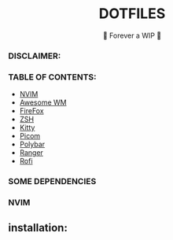 <h1 align="center">DOTFILES</h1>
<p align="center">🚧 Forever a WIP 🚧</p>

### **DISCLAIMER:**

### TABLE OF CONTENTS:

- [NVIM](https://github.com/gabinci/dotfiles#nvim)
- [Awesome WM]()
- [FireFox]()
- [ZSH]()
- [Kitty]()
- [Picom]()
- [Polybar]()
- [Ranger]()
- [Rofi]()

### SOME DEPENDENCIES

### NVIM

## installation:
